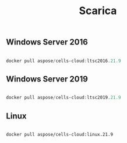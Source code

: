﻿---
title: Scarica
second_title: Aspose.Cells Cloud Documen
type: docs
url: /it/docker/downloads/
description: Scarica Aspose.Cells Immagini Cloud Docker
weight: 30
---
##  Windows Server 2016 ##

```powershell

docker pull aspose/cells-cloud:ltsc2016.21.9

```

##  Windows Server 2019 ##

```powershell

docker pull aspose/cells-cloud:ltsc2019.21.9

```


##  Linux ##

```sh

docker pull aspose/cells-cloud:linux.21.9

```